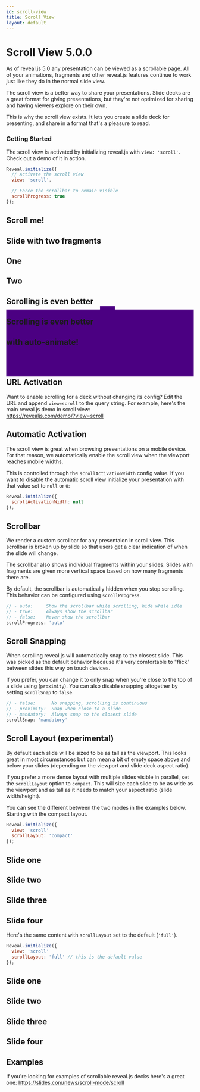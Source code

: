 ```yaml
---
id: scroll-view
title: Scroll View
layout: default
---
```


# Scroll View <span class="r-version-badge new">5.0.0</span>

As of reveal.js 5.0 any presentation can be viewed as a scrollable page. All of your animations, fragments and other reveal.js features continue to work just like they do in the normal slide view.

The scroll view is a better way to share your presentations. Slide decks are a great format for giving presentations, but they're not optimized for sharing and having viewers explore on their own.

This is why the scroll view exists. It lets you create a slide deck for presenting, and share in a format that's a pleasure to read.

### Getting Started

The scroll view is activated by initializing reveal.js with `view: 'scroll'`. Check out a demo of it in action.
```js
Reveal.initialize({
  // Activate the scroll view
  view: 'scroll',

  // Force the scrollbar to remain visible
  scrollProgress: true
});
```
<div class="reveal reveal-example" data-config='{"view": "scroll", "scrollProgress": true}'>
  <div class="slides">
    <section>
      <h2>Scroll me!</h2>
    </section>
    <section data-background="indigo">
      <h2>Slide with two fragments</h2>
      <h2 class="fragment fade-left">One</h2>
      <h2 class="fragment fade-left">Two</h2>
    </section>
    <section data-auto-animate>
      <div style="position: relative">
        <h2 style="position: relative; z-index: 1; margin-bottom: 0;">Scrolling is even better</h2>
        <div data-id="box-1" style="position: absolute; top: 100%; left: 50%; width: 40px; height: 40px; background-color: indigo;"></div>
      </div>
    </section>
    <section data-auto-animate>
      <div style="position: relative">
        <h2 style="position: relative; z-index: 1; margin-bottom: 0;">Scrolling is even better</h2>
        <h2 style="position: relative; z-index: 1; margin-bottom: 0;">with auto-animate!</h2>
        <div data-id="box-1" style="position: absolute; top: -20px; left: 0; width: 100%; height: 180px; background-color: indigo;"></div>
      </div>
    </section>
    <section><h2>The end</h2></section>
  </div>
</div>

## URL Activation
Want to enable scrolling for a deck without changing its config? Edit the URL and append `view=scroll` to the query string. For example, here's the main reveal.js demo in scroll view:  
<https://revealjs.com/demo/?view=scroll>

## Automatic Activation

The scroll view is great when browsing presentations on a mobile device. For that reason, we automatically enable the scroll view when the viewport reaches mobile widths.

This is controlled through the `scrollActivationWidth` config value. If you want to disable the automatic scroll view initialize your presentation with that value set to `null` or `0`:
```js
Reveal.initialize({
  scrollActivationWidth: null
});
```

## Scrollbar

We render a custom scrollbar for any presentaion in scroll view. This scrollbar is broken up by slide so that users get a clear indication of when the slide will change.

The scrollbar also shows individual fragments within your slides. Slides with fragments are given more vertical space based on how many fragments there are.

By default, the scrollbar is automatically hidden when you stop scrolling. This behavior can be configured using `scrollProgress`.

```js
// - auto:     Show the scrollbar while scrolling, hide while idle
// - true:     Always show the scrollbar
// - false:    Never show the scrollbar
scrollProgress: 'auto'
```

## Scroll Snapping

When scrolling reveal.js will automatically snap to the closest slide. This was picked as the default behavior because it's very comfortable to "flick" between slides this way on touch devices.

If you prefer, you can change it to only snap when you're close to the top of a slide using (`proximity`). You can also disable snapping altogether by setting `scrollSnap` to `false`.


```js
// - false:      No snapping, scrolling is continuous
// - proximity:  Snap when close to a slide
// - mandatory:  Always snap to the closest slide
scrollSnap: 'mandatory'
```


## Scroll Layout (experimental)

By default each slide will be sized to be as tall as the viewport. This looks great in most circumstances but can mean a bit of empty space above and below your slides (depending on the viewport and slide deck aspect ratio).

If you prefer a more dense layout with multiple slides visible in parallel, set the `scrollLayout` option to `compact`. This will size each slide to be as wide as the viewport and as tall as it needs to match your aspect ratio (slide width/height).

You can see the different between the two modes in the examples below. Starting with the compact layout.

```js
Reveal.initialize({
  view: 'scroll'
  scrollLayout: 'compact'
});
```
<div class="reveal reveal-example" data-config='{"view": "scroll", "width": 1000, "height": 300, "scrollLayout": "compact"}'>
  <div class="slides">
    <section>
      <h2>Slide one</h2>
    </section>
    <section data-background="indigo">
      <h2>Slide two</h2>
    </section>
    <section data-background="salmon">
      <h2>Slide three</h2>
    </section>
    <section data-background="indigo">
      <h2>Slide four</h2>
    </section>
  </div>
</div>

Here's the same content with `scrollLayout` set to the default (`'full'`).

```js
Reveal.initialize({
  view: 'scroll'
  scrollLayout: 'full' // this is the default value
});
```
<div class="reveal reveal-example" data-config='{"view": "scroll", "width": 1000, "height": 300, "scrollLayout": "full"}'>
  <div class="slides">
    <section>
      <h2>Slide one</h2>
    </section>
    <section data-background="indigo">
      <h2>Slide two</h2>
    </section>
    <section data-background="salmon">
      <h2>Slide three</h2>
    </section>
    <section data-background="indigo">
      <h2>Slide four</h2>
    </section>
  </div>
</div>

## Examples

If you're looking for examples of scrollable reveal.js decks here's a great one: https://slides.com/news/scroll-mode/scroll